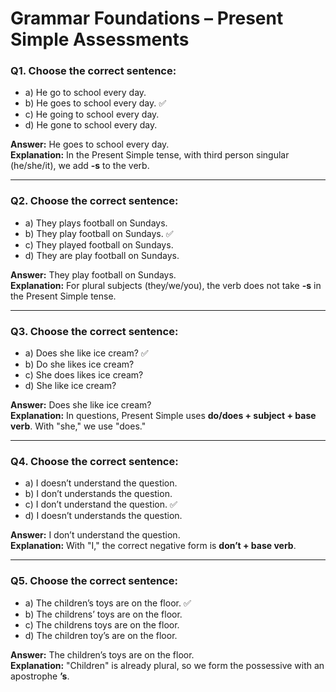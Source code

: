 # Grammar Foundations – Present Simple Assessments

### Q1. Choose the correct sentence:
- a) He go to school every day.  
- b) He goes to school every day. ✅  
- c) He going to school every day.  
- d) He gone to school every day.  

**Answer:** He goes to school every day.  
**Explanation:** In the Present Simple tense, with third person singular (he/she/it), we add **-s** to the verb.

---

### Q2. Choose the correct sentence:
- a) They plays football on Sundays.  
- b) They play football on Sundays. ✅  
- c) They played football on Sundays.  
- d) They are play football on Sundays.  

**Answer:** They play football on Sundays.  
**Explanation:** For plural subjects (they/we/you), the verb does not take **-s** in the Present Simple tense.

---

### Q3. Choose the correct sentence:
- a) Does she like ice cream? ✅  
- b) Do she likes ice cream?  
- c) She does likes ice cream?  
- d) She like ice cream?  

**Answer:** Does she like ice cream?  
**Explanation:** In questions, Present Simple uses **do/does + subject + base verb**. With "she," we use "does."

---

### Q4. Choose the correct sentence:
- a) I doesn’t understand the question.  
- b) I don’t understands the question.  
- c) I don’t understand the question. ✅  
- d) I doesn’t understands the question.  

**Answer:** I don’t understand the question.  
**Explanation:** With "I," the correct negative form is **don’t + base verb**.

---

### Q5. Choose the correct sentence:
- a) The children’s toys are on the floor. ✅  
- b) The childrens’ toys are on the floor.  
- c) The childrens toys are on the floor.  
- d) The children toy’s are on the floor.  

**Answer:** The children’s toys are on the floor.  
**Explanation:** "Children" is already plural, so we form the possessive with an apostrophe **’s**.
